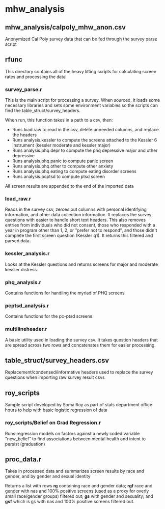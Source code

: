 # mhw_analysis

## mhw_analysis/calpoly_mhw_anon.csv ##
Anonymized Cal Poly survey data that can be fed through the survey parse script

## rfunc ##
This directory contains all of the heavy lifting scripts for calculating screen rates and processing the data

### survey_parse.r ###
This is the main script for processing a survey. When sourced, it loads some necessary libraries and sets some environment variables so the scripts can find the table_struct/survey_headers.

When run, this function takes in a path to a csv, then:

   * Runs load.raw to read in the csv, delete unneeded columns, and replace the headers
   * Runs analysis.kessler to compute the screens attached to the Kessler 6 instrument (kessler moderate and kessler major)
   * Runs analysis.phq.depr to compute the phq depressive major and other depressive
   * Runs analysis.phq.panic to compute panic screen
   * Runs analysis.phq.other to compute other anxiety
   * Runs analysis.phq.eating to compute eating disorder screens
   * Runs analysis.pcptsd to compute ptsd screen
	
   All screen results are appended to the end of the imported data
   
### load_raw.r ###
Reads in the survey csv, zeroes out columns with personal identifying information, and other data collection information. It replaces the survey questions with easier to handle short text headers. This also removes entries from individuals who did not consent, those who responded with a year in program other than 1, 2, or "prefer not to respond", and those didn't complete the first screen question (Kessler q1). It returns this filtered and parsed data.

### kessler_analysis.r ###
Looks at the Kessler questions and returns screens for major and moderate kessler distress.

### phq_analysis.r ###
Contains functions for handling the myriad of PHQ screens

### pcptsd_analysis.r ###
Contains functions for the pc-ptsd screens

### multilineheader.r ###
A basic utility used in loading the survey csv. It takes question headers that are spread across two rows and concatenates them for easier processing.

## table_struct/survey_headers.csv ##
Replacement/condensed/informative headers used to replace the survey questions when importing raw survey result csvs

## roy_scripts ##
Sample script developed by Soma Roy as part of stats department office hours to help with basic logistic regression of data

### roy_scripts/Belief on Grad Regression.r ###
Runs regression models on factors against a newly coded variable "new_belief" to find associations between mental health and intent to persist (graduation)

## proc_data.r ##
Takes in processed data and summarizes screen results by race and gender, and by gender and sexual identity

Returns a list with rows **rg** containing race and gender data; **rgf** race and gender with nas and 100% positive screens (used as a proxy for overly small race/gender groups) filtered out; **gs** with gender and sexuality; and **gsf** which is gs with nas and 100% positive screens filtered out.
